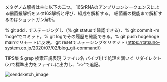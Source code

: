 メタゲノム解析は主に以下の二つ。
16SrRNAのアンプリコンシークエンスによる細菌叢解析をメタ16S解析と呼び、組成を解析する。
細菌叢の機能まで解析するのはショットガン解析。

% git add . でステージングし（% git statusで確認できる）、% git commit -m 'hoge'でコミット。% git logでその履歴を確認できる。% git push hogehoge mainでリモートに反映。
git resetでステージングをリセット
(https://tatsuno-system.co.jp/2020/07/02/blog_git-command/)

TIPS集
$ grep 検索正規表現 ファイル名
パイプ(|)で処理を繋いぐ
リダイレクト(>)で標準出力をファイルに出力し、'>>'で追記。

![sendsketch_image](https://github.com/yuto1352/hiroshima2022/Screenshot.png)